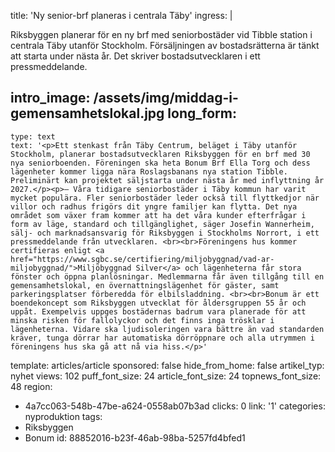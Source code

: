 title: 'Ny senior-brf planeras i centrala Täby'
ingress: |
  <p>Riksbyggen planerar för en ny brf med seniorbostäder vid Tibble station i centrala Täby utanför Stockholm. Försäljningen av bostadsrätterna är tänkt att starta under nästa år. Det skriver bostadsutvecklaren i ett pressmeddelande.
  </p>
  
intro_image: /assets/img/middag-i-gemensamhetslokal.jpg
long_form:
  -
    type: text
    text: '<p>Ett stenkast från Täby Centrum, beläget i Täby utanför Stockholm, planerar bostadsutvecklaren Riksbyggen för en brf med 30 nya seniorboenden. Föreningen ska heta Bonum Brf Ella Torg och dess lägenheter kommer ligga nära Roslagsbanans nya station Tibble. Preliminärt kan projektet säljstarta under nästa år med inflyttning år 2027.</p><p>– Våra tidigare seniorbostäder i Täby kommun har varit mycket populära. Fler seniorbostäder leder också till flyttkedjor när villor och radhus frigörs dit yngre familjer kan flytta. Det nya området som växer fram kommer att ha det våra kunder efterfrågar i form av läge, standard och tillgänglighet, säger Josefin Wannerheim, sälj- och marknadsansvarig för Riksbyggen i Stockholms Norrort, i ett pressmeddelande från utvecklaren. <br><br>Föreningens hus kommer certifieras enligt <a href="https://www.sgbc.se/certifiering/miljobyggnad/vad-ar-miljobyggnad/">Miljöbyggnad Silver</a> och lägenheterna får stora fönster och öppna planlösningar. Medlemmarna får även tillgång till en gemensamhetslokal, en övernattningslägenhet för gäster, samt parkeringsplatser förberedda för elbilsladdning. <br><br>Bonum är ett boendekoncept som Riksbyggen utvecklat för åldersgruppen 55 år och uppåt. Exempelvis uppges bostädernas badrum vara planerade för att minska risken för fallolyckor och det finns inga trösklar i lägenheterna. Vidare ska ljudisoleringen vara bättre än vad standarden kräver, tunga dörrar har automatiska dörröppnare och alla utrymmen i föreningens hus ska gå att nå via hiss.</p>'
template: articles/article
sponsored: false
hide_from_home: false
artikel_typ: nyhet
views: 102
puff_font_size: 24
article_font_size: 24
topnews_font_size: 48
region:
  - 4a7cc063-548b-47be-a624-0558ab07b3ad
clicks: 0
link: '1'
categories: nyproduktion
tags:
  - Riksbyggen
  - Bonum
id: 88852016-b23f-46ab-98ba-5257fd4bfed1
